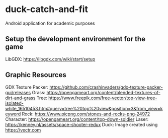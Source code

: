 # duck-catch-and-fit
Android application for academic purposes

## Setup the development environment for the game
LibGDX: https://libgdx.com/wiki/start/setup

## Graphic Resources
GDX Texture Packer: https://github.com/crashinvaders/gdx-texture-packer-gui/releases
Grass: https://opengameart.org/content/blended-textures-of-dirt-and-grass
Tree: https://www.freepik.com/free-vector/top-view-tree-isolated-white_16510453.htm#query=tree%20top%20view&position=3&from_view=keyword
Rock: https://www.picpng.com/stones-and-rocks-png-24972
Character: https://opengameart.org/content/top-down-soldier
Laser: https://kenney.nl/assets/space-shooter-redux
Duck: Image created using https://vectr.com